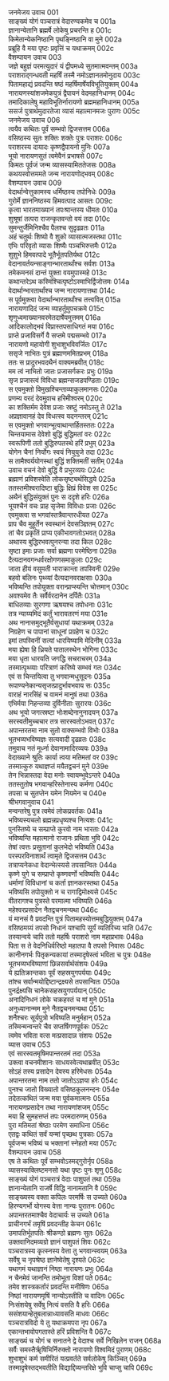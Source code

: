 जनमेजय उवाच	001   
साङ्ख्यं योगं पञ्चरात्रं वेदारण्यकमेव च	001a  
ज्ञानान्येतानि ब्रह्मर्षे लोकेषु प्रचरन्ति ह	001c  
किमेतान्येकनिष्ठानि पृथङ्निष्ठानि वा मुने	002a  
प्रब्रूहि वै मया पृष्टः प्रवृत्तिं च यथाक्रमम्	002c  
वैशम्पायन उवाच	003    
जज्ञे बहुज्ञं परमत्युदारं यं द्वीपमध्ये सुतमात्मवन्तम्	003a  
पराशराद्गन्धवती महर्षिं तस्मै नमोऽज्ञानतमोनुदाय	003c  
पितामहाद्यं प्रवदन्ति षष्ठं महर्षिमार्षेयविभूतियुक्तम्	004a  
नारायणस्यांशजमेकपुत्रं द्वैपायनं वेदमहानिधानम्	004c  
तमादिकालेषु महाविभूतिर्नारायणो ब्रह्ममहानिधानम्	005a  
ससर्ज पुत्रार्थमुदारतेजा व्यासं महात्मानमजः पुराणः	005c  
जनमेजय उवाच	006    
त्वयैव कथितः पूर्वं सम्भवो द्विजसत्तम	006a  
वसिष्ठस्य सुतः शक्तिः शक्तेः पुत्रः पराशरः	006c  
पराशरस्य दायादः कृष्णद्वैपायनो मुनिः	007a  
भूयो नारायणसुतं त्वमेवैनं प्रभाषसे	007c  
किमतः पूर्वजं जन्म व्यासस्यामिततेजसः	008a  
कथयस्वोत्तममते जन्म नारायणोद्भवम्	008c  
वैशम्पायन उवाच	009    
वेदार्थान्वेत्तुकामस्य धर्मिष्ठस्य तपोनिधेः	009a  
गुरोर्मे ज्ञाननिष्ठस्य हिमवत्पाद आसतः	009c  
कृत्वा भारतमाख्यानं तपःश्रान्तस्य धीमतः	010a  
शुश्रूषां तत्परा राजन्कृतवन्तो वयं तदा	010c  
सुमन्तुर्जैमिनिश्चैव पैलश्च सुदृढव्रतः	011a  
अहं चतुर्थः शिष्यो वै शुको व्यासात्मजस्तथा	011c  
एभिः परिवृतो व्यासः शिष्यैः पञ्चभिरुत्तमैः	012a  
शुशुभे हिमवत्पादे भूतैर्भूतपतिर्यथा	012c  
वेदानावर्तयन्साङ्गान्भारतार्थांश्च सर्वशः	013a  
तमेकमनसं दान्तं युक्ता वयमुपास्महे	013c  
कथान्तरेऽथ कस्मिंश्चित्पृष्टोऽस्माभिर्द्विजोत्तमः	014a  
वेदार्थान्भारतार्थांश्च जन्म नारायणात्तथा	014c  
स पूर्वमुक्त्वा वेदार्थान्भारतार्थांश्च तत्त्ववित्	015a  
नारायणादिदं जन्म व्याहर्तुमुपचक्रमे	015c  
शृणुध्वमाख्यानवरमेतदार्षेयमुत्तमम्	016a  
आदिकालोद्भवं विप्रास्तपसाधिगतं मया	016c  
प्राप्ते प्रजाविसर्गे वै सप्तमे पद्मसम्भवे	017a  
नारायणो महायोगी शुभाशुभविवर्जितः	017c  
ससृजे नाभितः पुत्रं ब्रह्माणममितप्रभम्	018a  
ततः स प्रादुरभवदथैनं वाक्यमब्रवीत्	018c  
मम त्वं नाभितो जातः प्रजासर्गकरः प्रभुः	019a  
सृज प्रजास्त्वं विविधा ब्रह्मन्सजडपण्डिताः	019c  
स एवमुक्तो विमुखश्चिन्ताव्याकुलमानसः	020a  
प्रणम्य वरदं देवमुवाच हरिमीश्वरम्	020c  
का शक्तिर्मम देवेश प्रजाः स्रष्टुं नमोऽस्तु ते	021a  
अप्रज्ञावानहं देव विधत्स्व यदनन्तरम्	021c  
स एवमुक्तो भगवान्भूत्वाथान्तर्हितस्ततः	022a  
चिन्तयामास देवेशो बुद्धिं बुद्धिमतां वरः	022c  
स्वरूपिणी ततो बुद्धिरुपतस्थे हरिं प्रभुम्	023a  
योगेन चैनां निर्योगः स्वयं नियुयुजे तदा	023c  
स तामैश्वर्ययोगस्थां बुद्धिं शक्तिमतीं सतीम्	024a  
उवाच वचनं देवो बुद्धिं वै प्रभुरव्ययः	024c  
ब्रह्माणं प्रविशस्वेति लोकसृष्ट्यर्थसिद्धये	025a  
ततस्तमीश्वरादिष्टा बुद्धिः क्षिप्रं विवेश सा	025c  
अथैनं बुद्धिसंयुक्तं पुनः स ददृशे हरिः	026a  
भूयश्चैनं वचः प्राह सृजेमा विविधाः प्रजाः	026c  
एवमुक्त्वा स भगवांस्तत्रैवान्तरधीयत	027a  
प्राप चैव मुहूर्तेन स्वस्थानं देवसञ्ज्ञितम्	027c  
तां चैव प्रकृतिं प्राप्य एकीभावगतोऽभवत्	028a  
अथास्य बुद्धिरभवत्पुनरन्या तदा किल	028c  
सृष्टा इमाः प्रजाः सर्वा ब्रह्मणा परमेष्ठिना	029a  
दैत्यदानवगन्धर्वरक्षोगणसमाकुलाः	029c  
जाता हीयं वसुमती भाराक्रान्ता तपस्विनी	029e   
बहवो बलिनः पृथ्व्यां दैत्यदानवराक्षसाः	030a  
भविष्यन्ति तपोयुक्ता वरान्प्राप्स्यन्ति चोत्तमान्	030c  
अवश्यमेव तैः सर्वैर्वरदानेन दर्पितैः	031a  
बाधितव्याः सुरगणा ऋषयश्च तपोधनाः	031c  
तत्र न्याय्यमिदं कर्तुं भारावतरणं मया	031e   
अथ नानासमुद्भूतैर्वसुधायां यथाक्रमम्	032a  
निग्रहेण च पापानां साधूनां प्रग्रहेण च	032c  
इमां तपस्विनीं सत्यां धारयिष्यामि मेदिनीम्	033a  
मया ह्येषा हि ध्रियते पातालस्थेन भोगिना	033c  
मया धृता धारयति जगद्धि सचराचरम्	034a  
तस्मात्पृथ्व्याः परित्राणं करिष्ये सम्भवं गतः	034c  
एवं स चिन्तयित्वा तु भगवान्मधुसूदनः	035a  
रूपाण्यनेकान्यसृजत्प्रादुर्भावभवाय सः	035c  
वाराहं नारसिंहं च वामनं मानुषं तथा	036a  
एभिर्मया निहन्तव्या दुर्विनीताः सुरारयः	036c  
अथ भूयो जगत्स्रष्टा भोःशब्देनानुनादयन्	037a  
सरस्वतीमुच्चचार तत्र सारस्वतोऽभवत्	037c  
अपान्तरतमा नाम सुतो वाक्सम्भवो विभोः	038a  
भूतभव्यभविष्यज्ञः सत्यवादी दृढव्रतः	038c  
तमुवाच नतं मूर्ध्ना देवानामादिरव्ययः	039a  
वेदाख्याने श्रुतिः कार्या त्वया मतिमतां वर	039c  
तस्मात्कुरु यथाज्ञप्तं मयैतद्वचनं मुने	039e   
तेन भिन्नास्तदा वेदा मनोः स्वायम्भुवेऽन्तरे	040a  
ततस्तुतोष भगवान्हरिस्तेनास्य कर्मणा	040c  
तपसा च सुतप्तेन यमेन नियमेन च	040e   
श्रीभगवानुवाच	041    
मन्वन्तरेषु पुत्र त्वमेवं लोकप्रवर्तकः	041a  
भविष्यस्यचलो ब्रह्मन्नप्रधृष्यश्च नित्यशः	041c  
पुनस्तिष्ये च सम्प्राप्ते कुरवो नाम भारताः	042a  
भविष्यन्ति महात्मानो राजानः प्रथिता भुवि	042c  
तेषां त्वत्तः प्रसूतानां कुलभेदो भविष्यति	043a  
परस्परविनाशार्थं त्वामृते द्विजसत्तम	043c  
तत्राप्यनेकधा वेदान्भेत्स्यसे तपसान्वितः	044a  
कृष्णे युगे च सम्प्राप्ते कृष्णवर्णो भविष्यसि	044c  
धर्माणां विविधानां च कर्ता ज्ञानकरस्तथा	045a  
भविष्यसि तपोयुक्तो न च रागाद्विमोक्ष्यसे	045c  
वीतरागश्च पुत्रस्ते परमात्मा भविष्यति	046a  
महेश्वरप्रसादेन नैतद्वचनमन्यथा	046c  
यं मानसं वै प्रवदन्ति पुत्रं पितामहस्योत्तमबुद्धियुक्तम्	047a  
वसिष्ठमग्र्यं तपसो निधानं यश्चापि सूर्यं व्यतिरिच्य भाति	047c  
तस्यान्वये चापि ततो महर्षिः पराशरो नाम महाप्रभावः	048a  
पिता स ते वेदनिधिर्वरिष्ठो महातपा वै तपसो निवासः	048c  
कानीनगर्भः पितृकन्यकायां तस्मादृषेस्त्वं भविता च पुत्रः	048e   
भूतभव्यभविष्याणां छिन्नसर्वार्थसंशयः	049a  
ये ह्यतिक्रान्तकाः पूर्वं सहस्रयुगपर्ययाः	049c  
तांश्च सर्वान्मयोद्दिष्टान्द्रक्ष्यसे तपसान्वितः	050a  
पुनर्द्रक्ष्यसि चानेकसहस्रयुगपर्ययान्	050c  
अनादिनिधनं लोके चक्रहस्तं च मां मुने	051a  
अनुध्यानान्मम मुने नैतद्वचनमन्यथा	051c  
शनैश्चरः सूर्यपुत्रो भविष्यति मनुर्महान्	052a  
तस्मिन्मन्वन्तरे चैव सप्तर्षिगणपूर्वकः	052c  
त्वमेव भविता वत्स मत्प्रसादान्न संशयः	052e   
व्यास उवाच	053    
एवं सारस्वतमृषिमपान्तरतमं तदा	053a  
उक्त्वा वचनमीशानः साधयस्वेत्यथाब्रवीत्	053c  
सोऽहं तस्य प्रसादेन देवस्य हरिमेधसः	054a  
अपान्तरतमा नाम ततो जातोऽऽज्ञया हरेः	054c  
पुनश्च जातो विख्यातो वसिष्ठकुलनन्दनः	054e   
तदेतत्कथितं जन्म मया पूर्वकमात्मनः	055a  
नारायणप्रसादेन तथा नारायणांशजम्	055c  
मया हि सुमहत्तप्तं तपः परमदारुणम्	056a  
पुरा मतिमतां श्रेष्ठाः परमेण समाधिना	056c  
एतद्वः कथितं सर्वं यन्मां पृच्छथ पुत्रकाः	057a  
पूर्वजन्म भविष्यं च भक्तानां स्नेहतो मया	057c  
वैशम्पायन उवाच	058    
एष ते कथितः पूर्वं सम्भवोऽस्मद्गुरोर्नृप	058a  
व्यासस्याक्लिष्टमनसो यथा पृष्टः पुनः शृणु	058c  
साङ्ख्यं योगं पञ्चरात्रं वेदाः पाशुपतं तथा	059a  
ज्ञानान्येतानि राजर्षे विद्धि नानामतानि वै	059c  
साङ्ख्यस्य वक्ता कपिलः परमर्षिः स उच्यते	060a  
हिरण्यगर्भो योगस्य वेत्ता नान्यः पुरातनः	060c  
अपान्तरतमाश्चैव वेदाचार्यः स उच्यते	061a  
प्राचीनगर्भं तमृषिं प्रवदन्तीह केचन	061c  
उमापतिर्भूतपतिः श्रीकण्ठो ब्रह्मणः सुतः	062a  
उक्तवानिदमव्यग्रो ज्ञानं पाशुपतं शिवः	062c  
पञ्चरात्रस्य कृत्स्नस्य वेत्ता तु भगवान्स्वयम्	063a  
सर्वेषु च नृपश्रेष्ठ ज्ञानेष्वेतेषु दृश्यते	063c  
यथागमं यथाज्ञानं निष्ठा नारायणः प्रभुः	064a  
न चैनमेवं जानन्ति तमोभूता विशां पते	064c  
तमेव शास्त्रकर्तारं प्रवदन्ति मनीषिणः	065a  
निष्ठां नारायणमृषिं नान्योऽस्तीति च वादिनः	065c  
निःसंशयेषु सर्वेषु नित्यं वसति वै हरिः	066a  
ससंशयान्हेतुबलान्नाध्यावसति माधवः	066c  
पञ्चरात्रविदो ये तु यथाक्रमपरा नृप	067a  
एकान्तभावोपगतास्ते हरिं प्रविशन्ति वै	067c  
साङ्ख्यं च योगं च सनातने द्वे वेदाश्च सर्वे निखिलेन राजन्	068a  
सर्वैः समस्तैर्ॠषिभिर्निरुक्तो नारायणो विश्वमिदं पुराणम्	068c  
शुभाशुभं कर्म समीरितं यत्प्रवर्तते सर्वलोकेषु किञ्चित्	069a  
तस्मादृषेस्तद्भवतीति विद्याद्दिव्यन्तरिक्षे भुवि चाप्सु चापि	069c  

